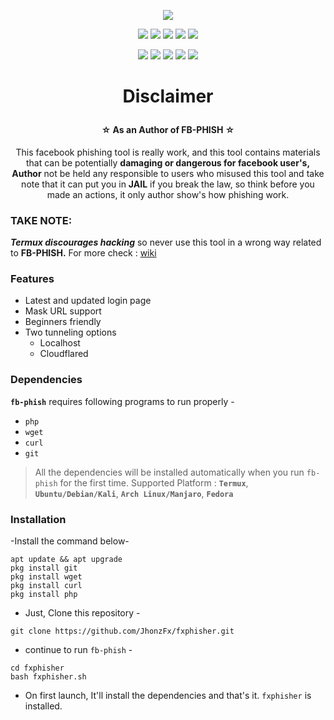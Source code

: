 <!-- fb-phish -->

<p align="center">
  <img src=".imgs/">
</p>

<p align="center">
  <img src="https://img.shields.io/badge/Version-6.9-green?style=for-the-badge">
  <img src="https://img.shields.io/github/license/mamba-9mm/fb-phish?style=for-the-badge">
  <img src="https://img.shields.io/github/stars/mamba-9mm/fb-phish?style=for-the-badge">
  <img src="https://img.shields.io/github/issues/mamba-9mm/fb-phish?color=red&style=for-the-badge">
  <img src="https://img.shields.io/github/forks/mamba-9mm/fb-phish?color=teal&style=for-the-badge">
</p>

<p align="center">
  <img src="https://img.shields.io/badge/Author-Jhonz--Fx-cyan?style=flat-square">
  <img src="https://img.shields.io/badge/Open%20Source-Yes-cyan?style=flat-square">
  <img src="https://img.shields.io/badge/Made%20In-Philippines-cyan?style=flat-square">
  <img src="https://img.shields.io/badge/Written%20In-Bash-cyan?style=flat-square">
  <img
src="https://hits.seeyoufarm.com/api/count/incr/badge.svg?url=https%3A%2F%2Fgithub.com%2Fmamba-9mm%2Ffb-phish&title=Visitors&edge_flat=false">

</p>

# <p align="center"> Disclaimer
#### <p align="center">☆ As an Author of FB-PHISH ☆
<p align="center">This facebook phishing tool is really work, and this tool contains materials that can be potentially <b>damaging or dangerous for facebook user's, Author</b> not be held any responsible to users who misused this tool and take note that it can put you in <b>JAIL</b> if you break the law, so think before you made an actions, it only author show's how phishing work.</p>

### TAKE NOTE: 
***Termux discourages hacking*** so never use this tool in a wrong way related to <b>FB-PHISH.</b>
For more check : [wiki](https://wiki.termux.com/wiki/Hacking)

### Features

- Latest and updated login page
- Mask URL support 
- Beginners friendly
- Two tunneling options
  - Localhost
  - Cloudflared

### Dependencies

**`fb-phish`** requires following programs to run properly - 
- `php`
- `wget`
- `curl`
- `git`

> All the dependencies will be installed automatically when you run `fb-phish` for the first time.
> Supported Platform : **`Termux`**, **`Ubuntu/Debian/Kali`**, **`Arch Linux/Manjaro`**, **`Fedora`**


### Installation

-Install the command below-
```
apt update && apt upgrade
pkg install git
pkg install wget
pkg install curl
pkg install php
```
- Just, Clone this repository -
```
git clone https://github.com/JhonzFx/fxphisher.git
```

- continue to run `fb-phish` -
```
cd fxphisher
bash fxphisher.sh
```

- On first launch, It'll install the dependencies and that's it. `fxphisher` is installed.


<!-- \\ -->




